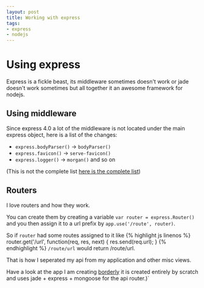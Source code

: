 ```yaml
---
layout: post
title: Working with express
tags:
- express
- nodejs
---
```


# Using express
Express is a fickle beast, its middleware sometimes doesn't work or jade doesn't work sometimes but all together it an
awesome framework for nodejs.

## Using middleware

Since express 4.0 a lot of the middleware is not located under the main express object, here is a list of the changes:

* `express.bodyParser()` -> `bodyParser()`
* `express.favicon()` -> `serve-favicon()`
* `express.logger()` -> `morgan()`
and so on

(This is not the complete list [here is the complete list](https://github.com/senchalabs/connect#middleware))

## Routers

I love routers and how they work.

You can create them by creating a variable `var router = express.Router()` and you then assign it to a url prefix by
`app.use('/route', router)`.

So if `router` had some routes assigned to it like
{% highlight js linenos %}
router.get('/url', function(req, res, next) {
  res.send(req.url);
}
{% endhighlight %}
`/route/url` would return /route/url.

That is how I seperated my api from my application and other misc views.

Have a look at the app I am creating [borderly](http://github.com/borderly/borders) it is created entirely by scratch
and uses jade + express + mongoose for the api router.)`
